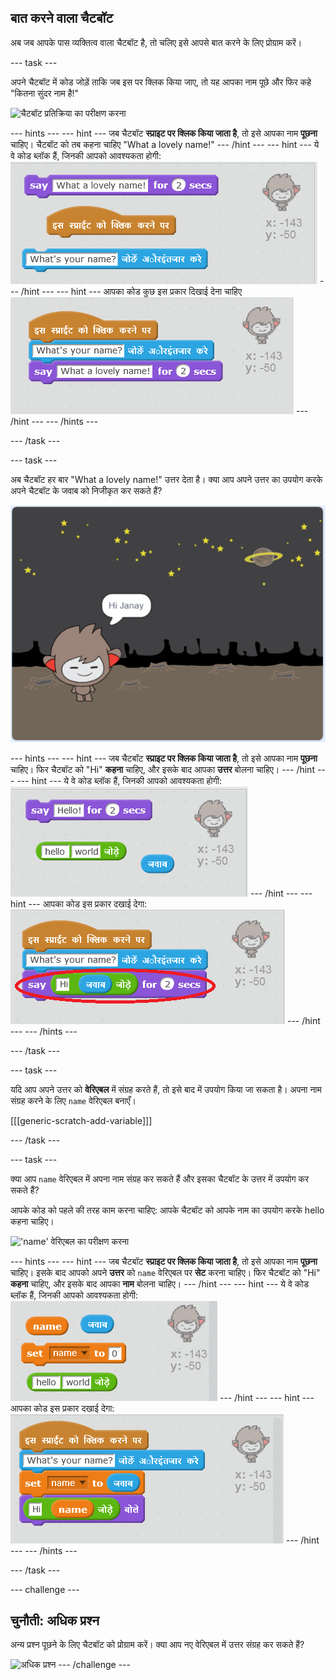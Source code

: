 ## बात करने वाला चैटबॉट

अब जब आपके पास व्यक्तित्व वाला चैटबॉट है, तो चलिए इसे आपसे बात करने के लिए प्रोग्राम करें।

\--- task \---

अपने चैटबॉट में कोड जोड़ें ताकि जब इस पर क्लिक किया जाए, तो यह आपका नाम पूछे और फिर कहे "कितना सुंदर नाम है!"

![चैटबॉट प्रतिक्रिया का परीक्षण करना](images/chatbot-ask-test.png)

\--- hints \--- \--- hint \--- जब चैटबॉट **स्प्राइट पर क्लिक किया जाता है**, तो इसे आपका नाम **पूछना** चाहिए। चैटबॉट को तब कहना चाहिए "What a lovely name!" \--- /hint \--- \--- hint \--- ये वे कोड ब्लॉक हैं, जिनकी आपको आवश्यकता होगी: ![Blocks for a ChatBot reply](images/chatbot-ask-blocks.png) \--- /hint \--- \--- hint \--- आपका कोड कुछ इस प्रकार दिखाई देना चाहिए ![Code for a ChatBot reply](images/chatbot-ask-code.png) \--- /hint \--- \--- /hints \---

\--- /task \---

\--- task \---

अब चैटबॉट हर बार "What a lovely name!" उत्तर देता है। क्या आप अपने उत्तर का उपयोग करके अपने चैटबॉट के जवाब को निजीकृत कर सकते हैं?

![निजीकृत उत्तर का परीक्षण करना](images/chatbot-answer-test.png)

\--- hints \--- \--- hint \--- जब चैटबॉट **स्प्राइट पर क्लिक किया जाता है**, तो इसे आपका नाम **पूछना** चाहिए। फिर चैटबॉट को "Hi" **कहना** चाहिए, और इसके बाद आपका **उत्तर** बोलना चाहिए। \--- /hint \--- \--- hint \--- ये वे कोड ब्लॉक हैं, जिनकी आपको आवश्यकता होगी: ![Blocks for a personalised reply](images/chatbot-answer-blocks.png) \--- /hint \--- \--- hint \--- आपका कोड इस प्रकार दखाई देगा: ![Code for a personalised reply](images/chatbot-answer-code.png) \--- /hint \--- \--- /hints \---

\--- /task \---

\--- task \---

यदि आप अपने उत्तर को **वेरिएबल** में संग्रह करते हैं, तो इसे बाद में उपयोग किया जा सकता है। अपना नाम संग्रह करने के लिए `name` वेरिएबल बनाएँ।

[[[generic-scratch-add-variable]]]

\--- /task \---

\--- task \---

क्या आप `name` वेरिएबल में अपना नाम संग्रह कर सकते हैं और इसका चैटबॉट के उत्तर में उपयोग कर सकते हैं?

आपके कोड को पहले की तरह काम करना चाहिए: आपके चैटबॉट को आपके नाम का उपयोग करके hello कहना चाहिए।

!['name' वेरिएबल का परीक्षण करना](images/chatbot-ask-test.png)

\--- hints \--- \--- hint \--- जब चैटबॉट **स्प्राइट पर क्लिक किया जाता है**, तो इसे आपका नाम **पूछना** चाहिए। इसके बाद आपको अपने **उत्तर** को `name` वेरिएबल पर **सेट** करना चाहिए। फिर चैटबॉट को "Hi" **कहना** चाहिए, और इसके बाद आपका **नाम** बोलना चाहिए। \--- /hint \--- \--- hint \--- ये वे कोड ब्लॉक हैं, जिनकी आपको आवश्यकता होगी: ![Blocks for a 'name' variable](images/chatbot-variable-blocks.png) \--- /hint \--- \--- hint \--- आपका कोड इस प्रकार दखाई देगा: ![Code for a 'name' variable](images/chatbot-variable-code.png) \--- /hint \--- \--- /hints \---

\--- /task \---

\--- challenge \---

## चुनौती: अधिक प्रश्न

अन्य प्रश्न पूछने के लिए चैटबॉट को प्रोग्राम करें। क्या आप नए वेरिएबल में उत्तर संग्रह कर सकते हैं?

![अधिक प्रश्न](images/chatbot-question.png) \--- /challenge \---